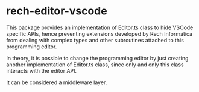 # rech-editor-vscode

This package provides an implementation of Editor.ts class to hide VSCode specific APIs, hence preventing extensions developed by Rech Informática from dealing with complex types and other subroutines attached to this programming editor.

In theory, it is possible to change the programming editor by just creating another implementation of Editor.ts class, since only and only this class interacts  with the editor API.

It can be considered a middleware layer.
